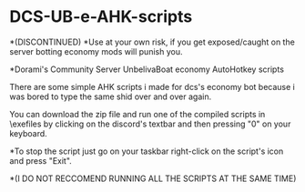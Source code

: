 # DCS-UB-e-AHK-scripts
*(DISCONTINUED)
*Use at your own risk, if you get exposed/caught on the server botting economy mods will punish you.

*Dorami's Community Server UnbelivaBoat economy AutoHotkey scripts

There are some simple AHK scripts i made for dcs's economy bot because i was bored to type the same shid over and over again.

You can download the zip file and run one of the compiled scripts in \exefiles by clicking on the discord's textbar and then pressing "0" on your keyboard.

*To stop the script just go on your taskbar right-click on the script's icon and press "Exit".

*(I DO NOT RECCOMEND RUNNING ALL THE SCRIPTS AT THE SAME TIME)
